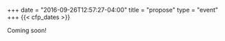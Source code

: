 +++
date = "2016-09-26T12:57:27-04:00"
title = "propose"
type = "event"
+++
  {{< cfp_dates >}}

Coming soon!
